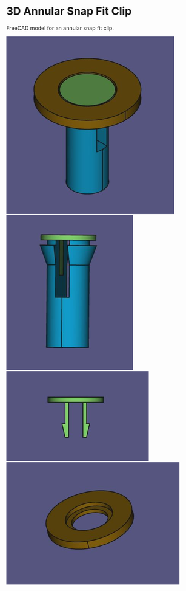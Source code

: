 # 3D Annular Snap Fit Clip
FreeCAD model for an annular snap fit clip.

![](./images/complete.jpg)
![](./images/shaft.jpg)
![](./images/clip.jpg)
![](./images/washer.jpg)
